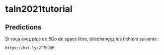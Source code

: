 # taln2021tutorial

## Predictions

Si vous avez plus de 5Go de space libre, téléchangez les fichiers suivants :

```text
https://bit.ly/2T7hDDP

```

